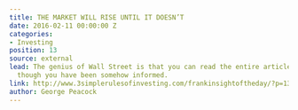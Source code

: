 ```yaml
---
title: THE MARKET WILL RISE UNTIL IT DOESN’T
date: 2016-02-11 00:00:00 Z
categories:
- Investing
position: 13
source: external
lead: The genius of Wall Street is that you can read the entire article and feel as
  though you have been somehow informed.
link: http://www.3simplerulesofinvesting.com/frankinsightoftheday/?p=1300
author: George Peacock
---
```


